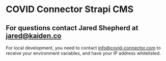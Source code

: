 # COVID Connector Strapi CMS
## For questions contact Jared Shepherd at [jared@kaiden.co](mailto:jared@kaiden.co)

For local development, you need to contact [info@covid-connector.com](mailto:info@covid-connector.com) to receive your environment variables, and have your IP address whitelisted.
